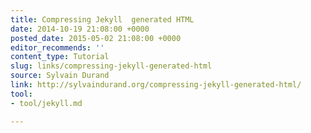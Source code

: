 ```yaml
---
title: Compressing Jekyll  generated HTML
date: 2014-10-19 21:08:00 +0000
posted_date: 2015-05-02 21:08:00 +0000
editor_recommends: ''
content_type: Tutorial
slug: links/compressing-jekyll-generated-html
source: Sylvain Durand
link: http://sylvaindurand.org/compressing-jekyll-generated-html/
tool:
- tool/jekyll.md

---
```

